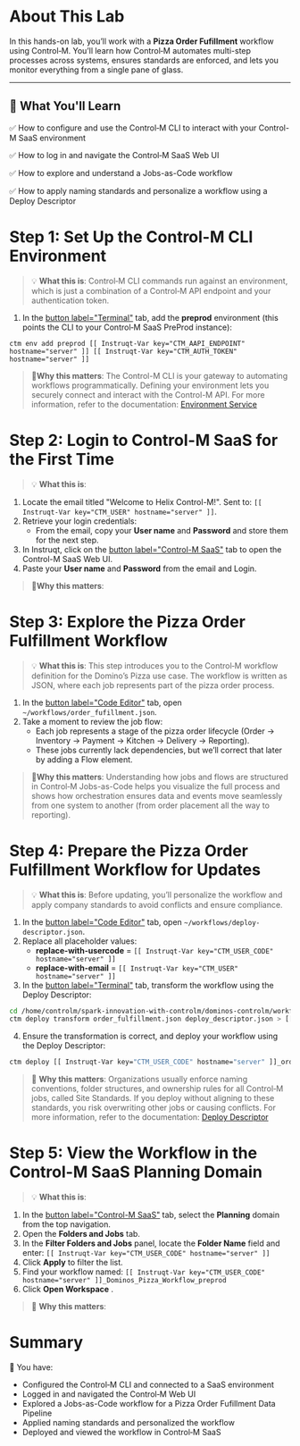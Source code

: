 About This Lab
===
In this hands-on lab, you’ll work with a **Pizza Order Fufillment**  workflow using Control‑M. You’ll learn how Control‑M automates multi-step processes across systems, ensures standards are enforced, and lets you monitor everything from a single pane of glass.

---

## 🚀 What You'll Learn

✅ How to configure and use the Control‑M CLI to interact with your Control-M SaaS environment

✅ How to log in and navigate the Control‑M SaaS Web UI

✅ How to explore and understand a Jobs-as-Code workflow

✅ How to apply naming standards and personalize a workflow using a Deploy Descriptor

Step 1: Set Up the Control-M CLI Environment
===
>💡 **What this is**: Control‑M CLI commands run against an environment, which is just a combination of a Control‑M API endpoint and your authentication token.
1. In the [button label="Terminal"](tab-0) tab, add the **preprod** environment (this points the CLI to your Control‑M SaaS PreProd instance):
```run
ctm env add preprod [[ Instruqt-Var key="CTM_AAPI_ENDPOINT" hostname="server" ]] [[ Instruqt-Var key="CTM_AUTH_TOKEN" hostname="server" ]]
```
> 🧠**Why this matters**: The Control-M CLI is your gateway to automating workflows programmatically. Defining your environment lets you securely connect and interact with the Control-M API. For more information, refer to the documentation:  [Environment Service](https://documents.bmc.com/supportu/controlm-saas/en-US/Documentation/API_Services_EnvironmentService.htm#environmentadd)

Step 2: Login to Control-M SaaS for the First Time
===
>💡 **What this is**:
1. Locate the email titled "Welcome to Helix Control-M!". Sent to: `[[ Instruqt-Var key="CTM_USER" hostname="server" ]]`.
2. Retrieve your login credentials:
	- From the email, copy your <b>User name</b>  and  <b>Password</b> and store them for the next step.
3.  In Instruqt, click on the [button label="Control-M SaaS"](tab-2) tab to open the Control-M SaaS Web UI.
4. Paste your <b>User name</b>  and  <b>Password</b> from the email and Login.
> 🧠**Why this matters**:

Step 3: Explore the Pizza Order Fulfillment Workflow
===
>💡 **What this is**: This step introduces you to the Control‑M workflow definition for the Domino’s Pizza use case. The workflow is written as JSON, where each job represents part of the pizza order process.
1. In the [button label="Code Editor"](tab-1) tab,  open `~/workflows/order_fufillment.json`.
2. Take a moment to review the job flow:
	- Each job represents a stage of the pizza order lifecycle (Order → Inventory → Payment → Kitchen → Delivery → Reporting).
	- These jobs currently lack dependencies, but we’ll correct that later by adding a Flow element.
> 🧠**Why this matters**: Understanding how jobs and flows are structured in Control‑M Jobs-as-Code helps you visualize the full process and shows how orchestration ensures data and events move seamlessly from one system to another (from order placement all the way to reporting).

Step 4: Prepare the Pizza Order Fulfillment Workflow for Updates
===
>💡 **What this is**: Before updating, you’ll personalize the workflow and apply company standards to avoid conflicts and ensure compliance.
1. In the [button label="Code Editor"](tab-1) tab, open `~/workflows/deploy-descriptor.json`.
2. Replace all placeholder values:
	- **replace-with-usercode** = `[[ Instruqt-Var key="CTM_USER_CODE" hostname="server" ]]`
	- **replace-with-email** = `[[ Instruqt-Var key="CTM_USER" hostname="server" ]]`
3.  In the [button label="Terminal"](tab-0) tab, transform the workflow using the Deploy Descriptor:
```bash
cd /home/controlm/spark-innovation-with-controlm/dominos-controlm/workflows
ctm deploy transform order_fulfillment.json deploy_descriptor.json > [[ Instruqt-Var key="CTM_USER_CODE" hostname="server" ]]_order_fulfillment.json
```
4. Ensure the transformation is correct, and deploy  your workflow using the Deploy Descriptor:
```bash
ctm deploy [[ Instruqt-Var key="CTM_USER_CODE" hostname="server" ]]_order_fulfillment.json
```
> 🧠 **Why this matters**: Organizations usually enforce naming conventions, folder structures, and ownership rules for all Control‑M jobs, called Site Standards. If you deploy without aligning to these standards, you risk overwriting other jobs or causing conflicts.  For more information, refer to the documentation:  [Deploy Descriptor](https://documents.bmc.com/supportu/controlm-saas/en-US/Documentation/API_DeployDescriptor.htm)

Step 5: View the Workflow in the Control-M SaaS Planning Domain
==
>💡 **What this is**:
1.  In the [button label="Control-M SaaS"](tab-2) tab, select the **Planning** domain from the top navigation.
2.  Open the **Folders and Jobs** tab.
3.  In the **Filter Folders and Jobs** panel, locate the **Folder Name** field and enter: `[[ Instruqt-Var key="CTM_USER_CODE" hostname="server" ]]`
4.  Click **Apply** to filter the list.
5.  Find your workflow named: `[[ Instruqt-Var key="CTM_USER_CODE" hostname="server" ]]_Dominos_Pizza_Workflow_preprod`
6. Click **Open Workspace** .
> 🧠 **Why this matters**:

Summary
===
🎉 You have:
 - Configured the Control‑M CLI and connected to a SaaS environment
 - Logged in and navigated the Control‑M Web UI
 - Explored a Jobs-as-Code workflow for a Pizza Order Fufillment Data Pipeline
 - Applied naming standards and personalized the workflow
 - Deployed and viewed the workflow in Control‑M SaaS


